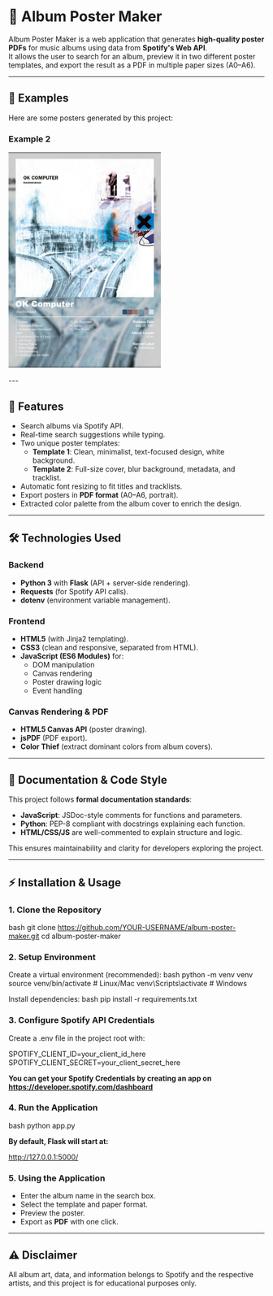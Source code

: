 # 🎵 Album Poster Maker

Album Poster Maker is a web application that generates **high-quality poster PDFs** for music albums using data from **Spotify's Web API**.  
It allows the user to search for an album, preview it in two different poster templates, and export the result as a PDF in multiple paper sizes (A0–A6).

---

## 🎨 Examples

Here are some posters generated by this project:
<p
### Example 1
<img src="examples/album-poster-Currents.jpg" alt="Poster Example 1" width="300"/>

### Example 2
<img src="examples/album-poster-OK-Computer.jpg" alt="Poster Example 1" width="300"/>
</p>
---


## 📌 Features
- Search albums via Spotify API.  
- Real-time search suggestions while typing.  
- Two unique poster templates:
  - **Template 1**: Clean, minimalist, text-focused design, white background.  
  - **Template 2**: Full-size cover, blur background, metadata, and tracklist.  
- Automatic font resizing to fit titles and tracklists.  
- Export posters in **PDF format** (A0–A6, portrait).  
- Extracted color palette from the album cover to enrich the design.  

---

## 🛠️ Technologies Used

### Backend
- **Python 3** with **Flask** (API + server-side rendering).
- **Requests** (for Spotify API calls).
- **dotenv** (environment variable management).

### Frontend
- **HTML5** (with Jinja2 templating).  
- **CSS3** (clean and responsive, separated from HTML).  
- **JavaScript (ES6 Modules)** for:
  - DOM manipulation  
  - Canvas rendering  
  - Poster drawing logic  
  - Event handling  

### Canvas Rendering & PDF
- **HTML5 Canvas API** (poster drawing).  
- **jsPDF** (PDF export).  
- **Color Thief** (extract dominant colors from album covers).

---

## 📖 Documentation & Code Style
This project follows **formal documentation standards**:
- **JavaScript**: JSDoc-style comments for functions and parameters.  
- **Python**: PEP-8 compliant with docstrings explaining each function.  
- **HTML/CSS/JS** are well-commented to explain structure and logic.  

This ensures maintainability and clarity for developers exploring the project.

---

## ⚡ Installation & Usage

### 1. Clone the Repository
bash
git clone https://github.com/YOUR-USERNAME/album-poster-maker.git
cd album-poster-maker

### 2. Setup Environment

Create a virtual environment (recommended):
bash
python -m venv venv
source venv/bin/activate   # Linux/Mac
venv\Scripts\activate      # Windows

Install dependencies:
bash
pip install -r requirements.txt

### 3. Configure Spotify API Credentials

Create a .env file in the project root with:

SPOTIFY_CLIENT_ID=your_client_id_here
SPOTIFY_CLIENT_SECRET=your_client_secret_here

**You can get your Spotify Credentials by creating an app on https://developer.spotify.com/dashboard**

### 4. Run the Application

bash
python app.py

**By default, Flask will start at:**

http://127.0.0.1:5000/

### 5. Using the Application
- Enter the album name in the search box.  
- Select the template and paper format.  
- Preview the poster.  
- Export as **PDF** with one click.  

---

## ⚠️ Disclaimer
All album art, data, and information belongs to Spotify and the respective artists, and this project is for educational purposes only.
